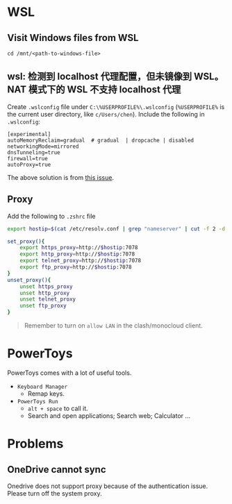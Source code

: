 # WSL
## Visit Windows files from WSL
```
cd /mnt/<path-to-windows-file>
```

## wsl: 检测到 localhost 代理配置，但未镜像到 WSL。NAT 模式下的 WSL 不支持 localhost 代理
Create `.wslconfig` file under `C:\%USERPROFILE%\.wslconfig` (`%USERPROFILE%` is the current user directory, like `c/Users/chen`).
Include the following in `.wslconfig`:
```
[experimental]
autoMemoryReclaim=gradual  # gradual  | dropcache | disabled
networkingMode=mirrored
dnsTunneling=true
firewall=true
autoProxy=true
```

The above solution is from [this issue](https://github.com/microsoft/WSL/issues/10753).

## Proxy

Add the following to `.zshrc` file
```zsh
export hostip=$(cat /etc/resolv.conf | grep "nameserver" | cut -f 2 -d " ")

set_proxy(){
    export https_proxy=http://$hostip:7078
    export http_proxy=http://$hostip:7078
    export telnet_proxy=http://$hostip:7078
    export ftp_proxy=http://$hostip:7078
}
unset_proxy(){
    unset https_proxy
    unset http_proxy
    unset telnet_proxy
    unset ftp_proxy
}
```
> Remember to turn on `allow LAN` in the clash/monocloud client.

# PowerToys
PowerToys comes with a lot of useful tools.
- `Keyboard Manager`
    - Remap keys.
- `PowerToys Run`
    - `alt + space` to call it.
    - Search and open applications; Search web; Calculator ...

# Problems
## OneDrive cannot sync
Onedrive does not support proxy because of the authentication issue. Please turn off the system proxy.
